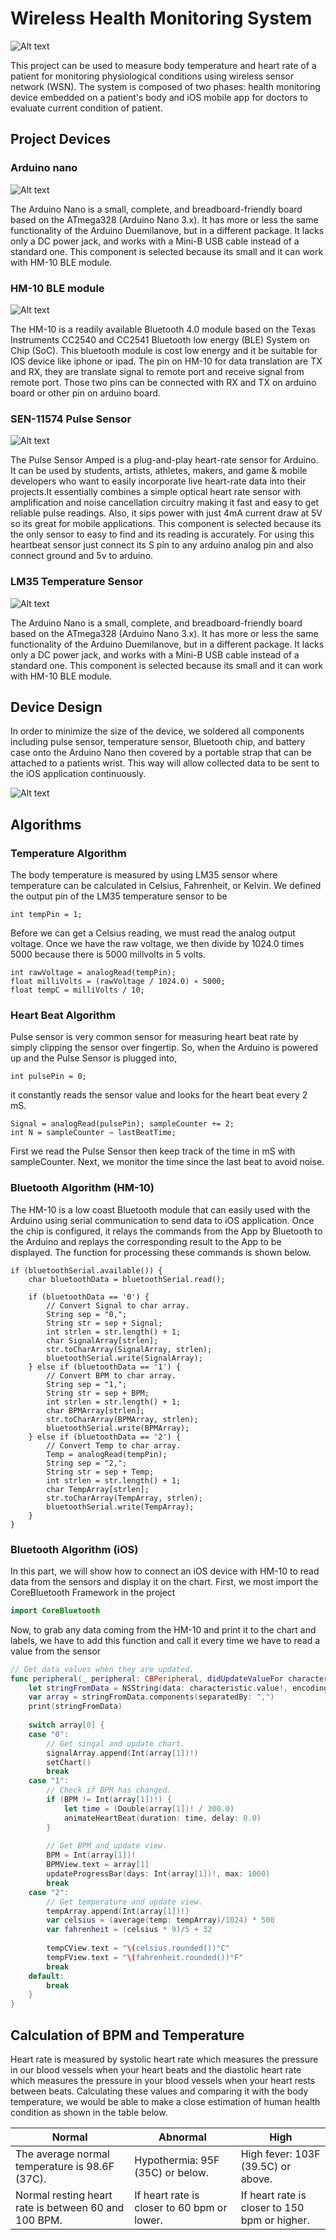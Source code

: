 # Wireless Health Monitoring System

![Alt text](https://github.com/MhAlghamdi/WirelessHealthMonitoringSystem/blob/PreUpdate/Images/animated_gif.gif "Optional title")

This project can be used to measure body temperature and heart rate of a patient for monitoring physiological conditions using wireless sensor network (WSN). The system is composed of two phases: health monitoring device embedded on a patient's body and iOS mobile app for doctors to evaluate current condition of patient.

## Project Devices
### Arduino nano

![Alt text](https://github.com/MhAlghamdi/WirelessHealthMonitoringSystem/blob/PreUpdate/Images/arduino_nano.png "Optional title")

The Arduino Nano is a small, complete, and breadboard-friendly board based on the ATmega328 (Arduino Nano 3.x). It has more or less the same functionality of the Arduino Duemilanove, but in a different package. It lacks only a DC power jack, and works with a Mini-B USB cable instead of a standard one. This component is selected because its small and it can work with HM-10 BLE module.

### HM-10 BLE module


![Alt text](https://github.com/MhAlghamdi/WirelessHealthMonitoringSystem/blob/PreUpdate/Images/hm10_ble.png "Optional title")

The HM-10 is a readily available Bluetooth 4.0 module based on the Texas Instruments CC2540 and CC2541 Bluetooth low energy (BLE) System on Chip (SoC). This bluetooth module is cost low energy and it be suitable for IOS device like iphone or ipad. The pin on HM-10 for data translation are TX and RX, they are translate signal to remote port and receive signal from remote port. Those two pins can be connected with RX and TX on arduino board or other pin on arduino board.

### SEN-11574 Pulse Sensor

![Alt text](https://github.com/MhAlghamdi/WirelessHealthMonitoringSystem/blob/PreUpdate/Images/pulse_sensor.png "Optional title")

The Pulse Sensor Amped is a plug-and-play heart-rate sensor for Arduino. It can be used by students, artists, athletes, makers, and game & mobile developers who want to easily incorporate live heart-rate data into their projects.It essentially combines a simple optical heart rate sensor with amplification and noise cancellation circuitry making it fast and easy to get reliable pulse readings. Also, it sips power with just 4mA current draw at 5V so its great for mobile applications. This component is selected because its the only sensor to easy to find and its reading is accurately. For using this heartbeat sensor just connect its S pin to any arduino analog pin and also connect ground and 5v to arduino.

### LM35 Temperature Sensor

![Alt text](https://github.com/MhAlghamdi/WirelessHealthMonitoringSystem/blob/PreUpdate/Images/lm35.png "Optional title")

The Arduino Nano is a small, complete, and breadboard-friendly board based on the ATmega328 (Arduino Nano 3.x). It has more or less the same functionality of the Arduino Duemilanove, but in a different package. It lacks only a DC power jack, and works with a Mini-B USB cable instead of a standard one. This component is selected because its small and it can work with HM-10 BLE module.

## Device Design

In order to minimize the size of the device, we soldered all components including pulse sensor, temperature sensor, Bluetooth chip, and battery case onto the Arduino Nano then covered by a portable strap that can be attached to a patients wrist. This way will allow collected data to be sent to the iOS application continuously.

![Alt text](https://github.com/MhAlghamdi/WirelessHealthMonitoringSystem/blob/PreUpdate/Images/health_monitor_schematic.png  "Optional title")

## Algorithms
### Temperature Algorithm

The body temperature is measured by using LM35 sensor where temperature can be calculated in Celsius, Fahrenheit, or Kelvin. We defined the output pin of the LM35 temperature sensor to be

```arduino
int tempPin = 1;
```

Before we can get a Celsius reading, we must read the analog output voltage. Once we have the raw voltage, we then divide by 1024.0 times 5000 because there is 5000 millvolts in 5 volts.

```arduino
int rawVoltage = analogRead(tempPin);
float milliVolts = (rawVoltage / 1024.0) ∗ 5000;
float tempC = milliVolts / 10;
```
### Heart Beat Algorithm

Pulse sensor is very common sensor for measuring heart beat rate by simply clipping the sensor over fingertip. So, when the Arduino is powered up and the Pulse Sensor is plugged into,

```arduino
int pulsePin = 0;
```

it constantly reads the sensor value and looks for the heart beat every 2 mS.

```arduino
Signal = analogRead(pulsePin); sampleCounter += 2;
int N = sampleCounter − lastBeatTime;
```

First we read the Pulse Sensor then keep track of the time in mS with sampleCounter. Next, we monitor the time since the last beat to avoid noise.

### Bluetooth Algorithm (HM-10)

The HM-10 is a low coast Bluetooth module that can easily used with the Arduino using serial communication to send data to iOS application. Once the chip is configured, it relays the commands from the App by Bluetooth to the Arduino and replays the corresponding result to the App to be displayed. The function for processing these commands is shown below.

```arduino
if (bluetoothSerial.available()) {
    char bluetoothData = bluetoothSerial.read();

    if (bluetoothData == '0') {
        // Convert Signal to char array.
        String sep = "0,";
        String str = sep + Signal;
        int strlen = str.length() + 1;
        char SignalArray[strlen];
        str.toCharArray(SignalArray, strlen);
        bluetoothSerial.write(SignalArray);
    } else if (bluetoothData == '1') {
        // Convert BPM to char array.
        String sep = "1,";
        String str = sep + BPM;
        int strlen = str.length() + 1;
        char BPMArray[strlen];
        str.toCharArray(BPMArray, strlen);
        bluetoothSerial.write(BPMArray);
    } else if (bluetoothData == '2') {
        // Convert Temp to char array.
        Temp = analogRead(tempPin);
        String sep = "2,";
        String str = sep + Temp;
        int strlen = str.length() + 1;
        char TempArray[strlen];
        str.toCharArray(TempArray, strlen);
        bluetoothSerial.write(TempArray);
    }
}
```

### Bluetooth Algorithm (iOS)

In this part, we will show how to connect an iOS device with HM-10 to read data from the sensors and display it on the chart. First, we most import the CoreBluetooth Framework in the project

```swift
import CoreBluetooth
```

Now, to grab any data coming from the HM-10 and print it to the chart and labels, we have to add this function and call it every time we have to read a value from the sensor

```swift
// Get data values when they are updated.
func peripheral(_ peripheral: CBPeripheral, didUpdateValueFor characteristic: CBCharacteristic, error: Error?) {
    let stringFromData = NSString(data: characteristic.value!, encoding: String.Encoding.utf8.rawValue)!
    var array = stringFromData.components(separatedBy: ",")
    print(stringFromData)
    
    switch array[0] {
    case "0":
        // Get singal and update chart.
        signalArray.append(Int(array[1])!)
        setChart()
        break
    case "1":
        // Check if BPM has changed.
        if (BPM != Int(array[1])!) {
            let time = (Double(array[1])! / 300.0)
            animateHeartBeat(duration: time, delay: 0.0)
        }
        
        // Get BPM and update view.
        BPM = Int(array[1])!
        BPMView.text = array[1]
        updateProgressBar(days: Int(array[1])!, max: 1000)
        break
    case "2":
        // Get temperature and update view.
        tempArray.append(Int(array[1])!)
        var celsius = (average(temp: tempArray)/1024) * 500
        var fahrenheit = (celsius * 9)/5 + 32
        
        tempCView.text = "\(celsius.rounded())°C"
        tempFView.text = "\(fahrenheit.rounded())°F"
        break
    default:
        break
    }
}
```

## Calculation of BPM and Temperature

Heart rate is measured by systolic heart rate which measures the pressure in our blood vessels when your heart beats and the diastolic heart rate which measures the pressure in your blood vessels when your heart rests between beats. Calculating these values and comparing it with the body temperature, we would be able to make a close estimation of human health condition as shown in the table below.

| Normal  | Abnormal | High |
| ------------- | ------------- | ------------- |
| The average normal temperature is 98.6F (37C).  | Hypothermia: 95F (35C) or below. | High fever: 103F (39.5C) or above.  |
| Normal resting heart rate is between 60 and 100 BPM. | If heart rate is closer to 60 bpm or lower. | If heart rate is closer to 150 bpm or higher. |


